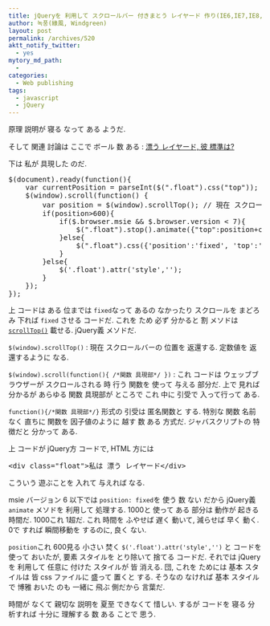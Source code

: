 ```yaml
---
title: jQueryを 利用して スクロールバー 付きまとう レイヤード 作り(IE6,IE7,IE8,クロム,サファリ,派幅)
author: 녹풍(綠風, Windgreen)
layout: post
permalink: /archives/520
aktt_notify_twitter:
  - yes
mytory_md_path:
  - 
categories:
  - Web publishing
tags:
  - javascript
  - jQuery
---
```

<span style="line-height: 1.5em;">原理 説明が 寝る なって ある ようだ.</span>

そして 関連 討論は ここで ボール 数 ある : <a href="http://forum.standardmag.org/viewtopic.php?id=513" target="_top">漂う レイヤード, 彼 標準は?</a>

下は 私が 具現した のだ.

<pre class="brush:js">$(document).ready(function(){
    var currentPosition = parseInt($(".float").css("top"));
    $(window).scroll(function() {
        var position = $(window).scrollTop(); // 現在 スクロールバーの 位置値を 返還します.
        if(position&gt;600){
        	if($.browser.msie && $.browser.version &lt; 7){
        		$(".float").stop().animate({"top":position+currentPosition-600+"px"},1000);
        	}else{
        		$(".float").css({'position':'fixed', 'top':'20px'});
        	}
        }else{
        	$('.float').attr('style','');
        }
    });
});</pre>

上 コードは ある 位までは `fixed`なって あるの なかったり スクロールを まどろみ 下れば `fixed` させる コードだ. これを ため 必ず 分かると 割 メソドは <a href="http://api.jquery.com/scrollTop/" target="_blank"><code>scrollTop()</code></a> 載せる. jQuery義 メソドだ.

`$(window).scrollTop()` : 現在 スクロールバーの 位置を 返還する. 定数値を 返還するように なる.

`$(window).scroll(function(){ /*関数 具現部*/ })` : これ コードは ウェッブブラウザーが スクロールされる 時 行う 関数を 使って 与える 部分だ. 上で 見れば 分かるが あらゆる 関数 具現部が ところで これ 中に 引受で 入って行って ある.

`function(){/*関数 具現部*/}` 形式の 引受は 匿名関数と する. 特別な 関数 名前 なく 直ちに 関数を 因子値のように 越す 数 ある 方式だ. ジャバスクリプトの 特徴だと 分かって ある.

上 コードが jQuery方 コードで, HTML 方には

<pre class="brush:html">&lt;div class="float"&gt;私は 漂う レイヤード&lt;/div&gt;</pre>

こういう 遊ぶことを 入れて 与えれば なる.

msie バージョン 6 以下では `position: fixed`を 使う 数 ない だから jQuery義 `animate` メソドを 利用して 処理する. 1000と 使って ある 部分は 動作が 起きる 時間だ. 1000これ 1超だ. これ 時間を ふやせば 遅く 動いて, 減らせば 早く 動く. 0で すれば 瞬間移動を するのに, 良く ない.

`position`これ 600見る 小さい 焚く `$('.float').attr('style','')` と コードを 使って おいたが, 要素 スタイルを とり除いて 捨てる コードだ. それでは jQueryを 利用して 任意に 付けた スタイルが 皆 消える. 団, これを ためには 基本 スタイルは 皆 css ファイルに 盛って 置くと する. そうなの なければ 基本 スタイルで 博雅 おいた のも 一緒に 飛ぶ 側だから 言葉だ.

時間が なくて 親切な 説明を 夏至 できなくて 惜しい. するが コードを 寝る 分析すれば 十分に 理解する 数 ある ことで 思う.